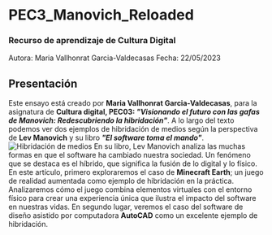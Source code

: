 # PEC3_Manovich_Reloaded
### Recurso de aprendizaje de Cultura Digital
Autora: Maria Vallhonrat Garcia-Valdecasas
Fecha: 22/05/2023
## Presentación
Este ensayo está creado por **Maria Vallhonrat Garcia-Valdecasas**, para la asignatura de **Cultura digital, PEC03: *"Visionando el futuro con las gafas de Manovich: Redescubriendo la hibridación"***. A lo largo del texto podemos ver dos ejemplos de hibridación de medios según la perspectiva de **Lev Manovich** y su libro ***"El software toma el mando"***.
![Hibridación de medios](https://i.nextmedia.com.au/News/digital_transformation.jpg)
En su libro, Lev Manovich analiza las muchas formas en que el software ha cambiado nuestra sociedad. Un fenómeno que se destaca es el híbrido, que significa la fusión de lo digital y lo físico. En este artículo, primero exploraremos el caso de **Minecraft Earth**; un juego de realidad aumentada como ejemplo de hibridación en la práctica. Analizaremos cómo el juego combina elementos virtuales con el entorno físico para crear una experiencia única que ilustra el impacto del software en nuestras vidas. En segundo lugar, veremos el caso del software de diseño asistido por computadora **AutoCAD** como un excelente ejemplo de hibridación.
